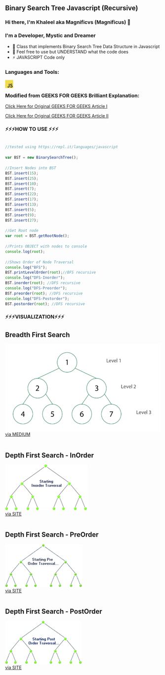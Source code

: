 ## Binary Search Tree Javascript (Recursive)


### Hi there, I'm Khaleel aka Magnificvs (Magnificus) 👋
### I'm a Developer, Mystic and Dreamer

- 🔭 Class that implements Binary Search Tree Data Structure in Javascript
- 🥅 Feel free to use but UNDERSTAND what the code does
- ⚡ JAVASCRIPT Code only

### Languages and Tools:

<img align="left" alt="JavaScript" width="26px" src="res/javascript.png" /><br />


### Modified from GEEKS FOR GEEKS Brilliant Explanation:

[Click Here for Original GEEKS FOR GEEKS Article I](https://www.geeksforgeeks.org/dfs-traversal-of-a-tree-using-recursion/#:~:text=DFS%20(Depth%2Dfirst%20search),sibling%20of%20that%20node%20exist.) <br />


[Click Here for Original GEEKS FOR GEEKS Article II](https://www.geeksforgeeks.org/implementation-binary-search-tree-javascript/) <br />


### ⚡⚡⚡HOW TO USE ⚡⚡⚡
  
```javascript

//tested using https://repl.it/languages/javascript 

var BST = new BinarySearchTree(); 

//Insert Nodes into BST
BST.insert(15); 
BST.insert(25); 
BST.insert(10); 
BST.insert(7); 
BST.insert(22); 
BST.insert(17); 
BST.insert(13); 
BST.insert(5); 
BST.insert(9); 
BST.insert(27); 

//Get Root node
var root = BST.getRootNode(); 

//Prints OBJECT with nodes to console
console.log(root); 

//Shows Order of Node Traversal
console.log("BFS");
BST.printLevelOrder(root);//BFS recursive
console.log("DFS-Inorder");
BST.inorder(root); //DFS recursive
console.log("DFS-Preorder");
BST.preorder(root); //DFS recursive
console.log("DFS-Postorder");
BST.postorder(root); //DFS recursive

```

### ⚡⚡⚡VISUALIZATION⚡⚡⚡

## Breadth First Search
<img align="left" alt="JavaScript" src="res/bfs.gif" /><br />
[via MEDIUM](https://medium.com/@avinash.sarguru/breadth-first-search-in-a-binary-tree-405515e65416) <br /><br />



## Depth First Search - InOrder
<img alt="Traversal" src="res/inorder.gif" /><br />
[via SITE](http://ceadserv1.nku.edu/longa/classes/mat385_resources/docs/traversal.htm) <br /><br />



## Depth First Search - PreOrder
<img alt="Traversal" src="res/preorder.gif" /><br />
[via SITE](http://ceadserv1.nku.edu/longa/classes/mat385_resources/docs/traversal.htm) <br /><br />



## Depth First Search - PostOrder
<img alt="Traversal" src="res/postorder.gif" /><br />
[via SITE](http://ceadserv1.nku.edu/longa/classes/mat385_resources/docs/traversal.htm) <br /><br />

